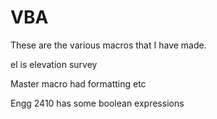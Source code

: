 # VBA
These are the various macros that I have made.

el is elevation survey

Master macro had formatting etc

Engg 2410 has some boolean expressions
